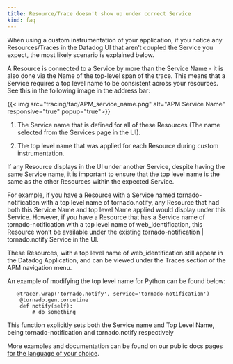 ```yaml
---
title: Resource/Trace doesn't show up under correct Service
kind: faq
---
```


When using a custom instrumentation of your application, if you notice any Resources/Traces in the Datadog UI that aren’t coupled the Service you expect, the most likely scenario is explained below.

A Resource is connected to a Service by more than the Service Name - it is also done via the Name of the top-level span of the trace. This means that a Service requires a top level name to be consistent across your resources.  
See this in the following image in the address bar:

{{< img src="tracing/faq/APM_service_name.png" alt="APM Service Name" responsive="true" popup="true">}}

1. The Service name that is defined for all of these Resources (The name selected from the Services page in the UI).

2. The top level name that was applied for each Resource during custom instrumentation.

If any Resource displays in the UI under another Service, despite having the same Service name, it is important to ensure that the top level name is the same as the other Resources within the expected Service.

For example, if you have a Resource with a Service named tornado-notification with a top level name of tornado.notify, any Resource that had both this Service Name and top level Name applied would display under this Service. However, if you have a Resource that has a Service name of tornado-notification with a top level name of web_identification, this Resource won’t be available under the existing tornado-notification | tornado.notify Service in the UI.

These Resources, with a top level name of web_identification still appear in the Datadog Application, and can be viewed under the Traces section of the APM navigation menu.

An example of modifying the top level name for Python can be found below:

```
   @tracer.wrap('tornado.notify', service='tornado-notification')
    @tornado.gen.coroutine
    def notify(self):
        # do something
```

This function explicitly sets both the Service name and Top Level Name, being tornado-notification and tornado.notify respectively

More examples and documentation can be found on our public docs pages [for the language of your choice](/tracing/setup). 